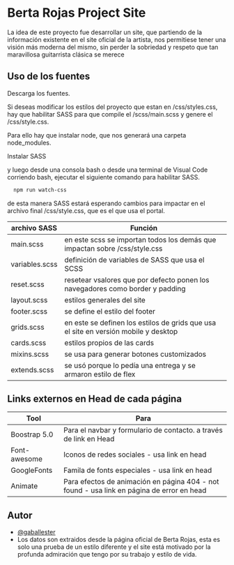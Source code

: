 

# Berta Rojas Project Site

La idea de este proyecto fue desarrollar un site, que partiendo de la información existente en el site oficial de la artista, nos permitiese tener una visión más moderna del mismo, sin perder la sobriedad y respeto que tan maravillosa guitarrista clásica se merece


## Uso de los fuentes


Descarga los fuentes.

Si deseas modificar los estilos del proyecto que estan en /css/styles.css, hay que habilitar SASS para que compile el /scss/main.scss y genere el /css/style.css.

Para ello hay que instalar node, que nos generará una carpeta node_modules.

Instalar SASS

y luego desde una consola bash o desde una terminal de Visual Code corriendo bash, ejecutar el siguiente comando para habilitar SASS. 

```bash
  npm run watch-css
```

de esta manera SASS estará esperando cambios para impactar en el archivo final /css/style.css, que es el que usa el portal.

| archivo SASS    | Función                                                                              |
|-----------------|-------------------------------------------------------------------------------------|
| main.scss       | en este scss se importan todos los demás que impactan sobre /css/style.css          |
| variables.scss  | definición de variables de SASS que usa el SCSS                                     |
| reset.scss      | resetear vsalores que por defecto ponen los navegadores como border y padding       |
| layout.scss     | estilos generales del site                                                          |
| footer.scss     | se define el estilo del footer                                                      |
| grids.scss      | en este se definen los estilos de grids que usa el site en versión mobile y desktop |
| cards.scss      | estilos propios de las cards                                                        |
| mixins.scss     | se usa para generar botones customizados                                            |
| extends.scss    | se usó porque lo pedía una entrega y se armaron estilo de flex                      |

    
## Links externos en Head de cada página

| Tool         | Para                                                             |
| -------------| ------------------------------------------------------------------ |
| Boostrap 5.0 | Para el navbar y formulario de contacto. a través de link en Head|
| Font-awesome | Iconos de redes sociales - usa link en head |
| GoogleFonts  | Famila de fonts especiales - usa link en head|
| Animate      | Para efectos de animación en página 404 - not found - usa link en página de error en head|

  
## Autor

- [@gaballester](https://github.com/gaballester)
- Los datos son extraidos desde la página oficial de Berta Rojas, esta es solo una prueba de un estilo diferente y el site está motivado por la profunda admiración que tengo por su trabajo y estilo de vida.
